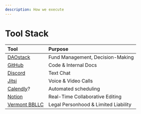 ```yaml
---
description: How we execute
---
```


# Tool Stack

| Tool | Purpose |
| :--- | :--- |
| [DAOstack](https://alchemy.daostack.io/dao/0xbe1a98d3452f6da6e0984589e545d4fc25af7526) | Fund Management, Decision-Making |
| [GitHub](https://github.com/dOrgTech) | Code & Internal Docs |
| [Discord](https://discord.gg/q85nbb8) | Text Chat |
| [Jitsi](https://meet.jit.si/dOrg) | Voice & Video Calls |
| [Calendly](https://calendly.com)? | Automated scheduling |
| [Notion](https://www.notion.so) | Real-Time Collaborative Editing |
| [Vermont BBLLC](https://www.coindesk.com/dorg-founders-have-created-the-first-limited-liability-dao) | Legal Personhood & Limited Liability |

